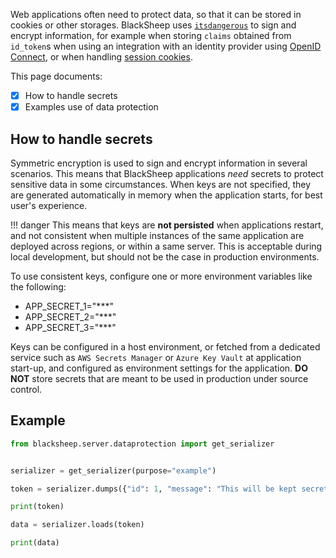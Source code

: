 Web applications often need to protect data, so that it can be stored in
cookies or other storages. BlackSheep uses [`itsdangerous`](https://pypi.org/project/itsdangerous/) to sign and encrypt
information, for example when storing `claims` obtained from `id_token`s when
using an integration with an identity provider using [OpenID
Connect](../authentication/#oidc), or when handling [session cookies](../sessions/).

This page documents:

- [X] How to handle secrets
- [X] Examples use of data protection

## How to handle secrets

Symmetric encryption is used to sign and encrypt information in several
scenarios. This means that BlackSheep applications _need_ secrets to protect
sensitive data in some circumstances. When keys are not specified, they are
generated automatically in memory when the application starts, for best user's
experience.

!!! danger
    This means that keys are <strong>not persisted</strong> when applications
    restart, and not consistent when multiple instances of the same application
    are deployed across regions, or within a same server. This is acceptable during
    local development, but should not be the case in production environments.

To use consistent keys, configure one or more environment variables like the
following:

* APP_SECRET_1="***"
* APP_SECRET_2="***"
* APP_SECRET_3="***"

Keys can be configured in a host environment, or fetched from a dedicated
service such as `AWS Secrets Manager` or `Azure Key Vault` at application
start-up, and configured as environment settings for the application.
<strong>DO NOT</strong> store secrets that are meant to be used in production
under source control.

## Example

```python
from blacksheep.server.dataprotection import get_serializer


serializer = get_serializer(purpose="example")

token = serializer.dumps({"id": 1, "message": "This will be kept secret"})

print(token)

data = serializer.loads(token)

print(data)
```
